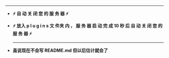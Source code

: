 ---

- **⚡️ 自 动 关 闭 您 的 服 务 器 ⚡️**
- **⚡️ 放入  p l u g i n s 文 件夹 内 ， 服 务 器 启 动 完 成 10 秒 后 自 动 关 闭 您 的 服 务 器 ⚡️**

  ---
  
- **虽说现在不会写 README.md 但以后估计就会了**
  
